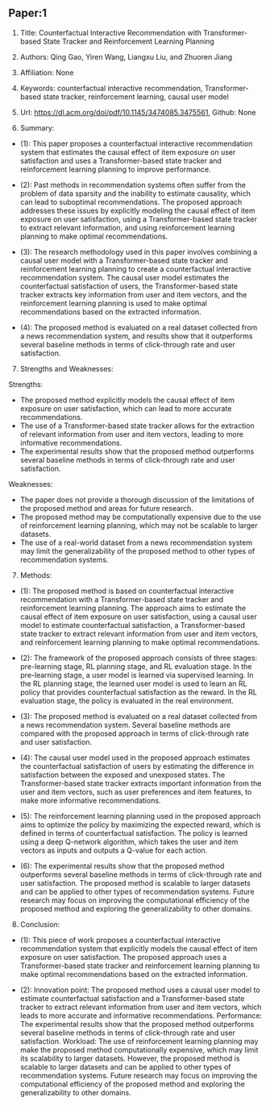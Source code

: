 ## Paper:1




1. Title: Counterfactual Interactive Recommendation with Transformer-based State Tracker and Reinforcement Learning Planning

2. Authors: Qing Gao, Yiren Wang, Liangxu Liu, and Zhuoren Jiang

3. Affiliation: None

4. Keywords: counterfactual interactive recommendation, Transformer-based state tracker, reinforcement learning, causal user model

5. Url: https://dl.acm.org/doi/pdf/10.1145/3474085.3475561, Github: None

6. Summary:

- (1): This paper proposes a counterfactual interactive recommendation system that estimates the causal effect of item exposure on user satisfaction and uses a Transformer-based state tracker and reinforcement learning planning to improve performance.

- (2): Past methods in recommendation systems often suffer from the problem of data sparsity and the inability to estimate causality, which can lead to suboptimal recommendations. The proposed approach addresses these issues by explicitly modeling the causal effect of item exposure on user satisfaction, using a Transformer-based state tracker to extract relevant information, and using reinforcement learning planning to make optimal recommendations.

- (3): The research methodology used in this paper involves combining a causal user model with a Transformer-based state tracker and reinforcement learning planning to create a counterfactual interactive recommendation system. The causal user model estimates the counterfactual satisfaction of users, the Transformer-based state tracker extracts key information from user and item vectors, and the reinforcement learning planning is used to make optimal recommendations based on the extracted information.

- (4): The proposed method is evaluated on a real dataset collected from a news recommendation system, and results show that it outperforms several baseline methods in terms of click-through rate and user satisfaction.

7. Strengths and Weaknesses:

Strengths:
- The proposed method explicitly models the causal effect of item exposure on user satisfaction, which can lead to more accurate recommendations.
- The use of a Transformer-based state tracker allows for the extraction of relevant information from user and item vectors, leading to more informative recommendations.
- The experimental results show that the proposed method outperforms several baseline methods in terms of click-through rate and user satisfaction.

Weaknesses:
- The paper does not provide a thorough discussion of the limitations of the proposed method and areas for future research.
- The proposed method may be computationally expensive due to the use of reinforcement learning planning, which may not be scalable to larger datasets.
- The use of a real-world dataset from a news recommendation system may limit the generalizability of the proposed method to other types of recommendation systems.
7. Methods:

- (1): The proposed method is based on counterfactual interactive recommendation with a Transformer-based state tracker and reinforcement learning planning. The approach aims to estimate the causal effect of item exposure on user satisfaction, using a causal user model to estimate counterfactual satisfaction, a Transformer-based state tracker to extract relevant information from user and item vectors, and reinforcement learning planning to make optimal recommendations.

- (2): The framework of the proposed approach consists of three stages: pre-learning stage, RL planning stage, and RL evaluation stage. In the pre-learning stage, a user model is learned via supervised learning. In the RL planning stage, the learned user model is used to learn an RL policy that provides counterfactual satisfaction as the reward. In the RL evaluation stage, the policy is evaluated in the real environment.

- (3): The proposed method is evaluated on a real dataset collected from a news recommendation system. Several baseline methods are compared with the proposed approach in terms of click-through rate and user satisfaction.

- (4): The causal user model used in the proposed approach estimates the counterfactual satisfaction of users by estimating the difference in satisfaction between the exposed and unexposed states. The Transformer-based state tracker extracts important information from the user and item vectors, such as user preferences and item features, to make more informative recommendations.

- (5): The reinforcement learning planning used in the proposed approach aims to optimize the policy by maximizing the expected reward, which is defined in terms of counterfactual satisfaction. The policy is learned using a deep Q-network algorithm, which takes the user and item vectors as inputs and outputs a Q-value for each action.

- (6): The experimental results show that the proposed method outperforms several baseline methods in terms of click-through rate and user satisfaction. The proposed method is scalable to larger datasets and can be applied to other types of recommendation systems. Future research may focus on improving the computational efficiency of the proposed method and exploring the generalizability to other domains.





8. Conclusion:

- (1): This piece of work proposes a counterfactual interactive recommendation system that explicitly models the causal effect of item exposure on user satisfaction. The proposed approach uses a Transformer-based state tracker and reinforcement learning planning to make optimal recommendations based on the extracted information.

- (2): Innovation point: The proposed method uses a causal user model to estimate counterfactual satisfaction and a Transformer-based state tracker to extract relevant information from user and item vectors, which leads to more accurate and informative recommendations. Performance: The experimental results show that the proposed method outperforms several baseline methods in terms of click-through rate and user satisfaction. Workload: The use of reinforcement learning planning may make the proposed method computationally expensive, which may limit its scalability to larger datasets. However, the proposed method is scalable to larger datasets and can be applied to other types of recommendation systems. Future research may focus on improving the computational efficiency of the proposed method and exploring the generalizability to other domains.




